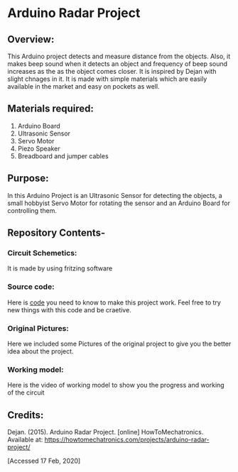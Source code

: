 # Arduino Radar Project

## Overview:
This Arduino project detects and measure distance from the objects. Also, it makes beep sound when it detects an object and frequency of beep sound increases as the as the object comes closer. It is inspired by Dejan with slight chnages in it.
It is made with simple materials which are easily available in the market and easy on pockets as well.

## Materials required:
1. Arduino Board
2. Ultrasonic Sensor
3. Servo Motor
4. Piezo Speaker
5. Breadboard and jumper cables 

## Purpose:
In this Arduino Project is an Ultrasonic Sensor for detecting the objects, a small hobbyist Servo Motor for rotating the sensor and an Arduino Board for controlling them.

## Repository Contents-
### Circuit Schemetics: 
It is made by using fritzing software

### Source code:
Here is [code](https://github.com/msd9915358/Arduino-Radar-Project/blob/master/Source%20code) you need to know to make this project work.  Feel free to try new things with this code and be craetive.

### Original Pictures:
Here we included some Pictures of the original project to give you the better idea about the project.

### Working model:
Here is the video of working model to show you the progress and working of the circuit

## Credits:
Dejan. (2015). Arduino Radar Project. [online] HowToMechatronics. Available at:
https://howtomechatronics.com/projects/arduino-radar-project/

[Accessed 17 Feb, 2020]

 



